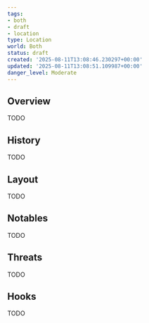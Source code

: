 ```yaml
---
tags:
- both
- draft
- location
type: Location
world: Both
status: draft
created: '2025-08-11T13:08:46.230297+00:00'
updated: '2025-08-11T13:08:51.109987+00:00'
danger_level: Moderate
---
```



## Overview

TODO
## History

TODO
## Layout

TODO
## Notables

TODO
## Threats

TODO
## Hooks

TODO
